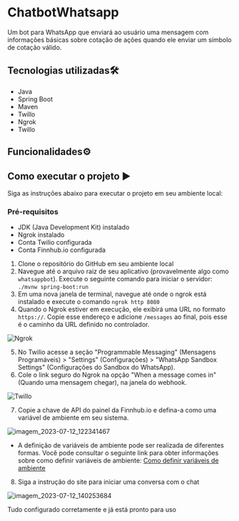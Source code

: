 # ChatbotWhatsapp
 
 Um bot para WhatsApp que enviará ao usuário uma mensagem com informações básicas sobre cotação de ações quando ele enviar um símbolo de cotação válido.

## Tecnologias utilizadas🛠️

- Java
- Spring Boot
- Maven
- Twillo
- Ngrok
- Twillo

## Funcionalidades⚙️

## Como executar o projeto ▶️

Siga as instruções abaixo para executar o projeto em seu ambiente local:

### Pré-requisitos

- JDK (Java Development Kit) instalado
- Ngrok instalado
- Conta Twilio configurada
- Conta Finnhub.io configurada

1. Clone o repositório do GitHub em seu ambiente local
2. Navegue até o arquivo raiz de seu aplicativo (provavelmente algo como ```whatsappbot```). Execute o seguinte comando para iniciar o servidor: ```./mvnw spring-boot:run```
3. Em uma nova janela de terminal, navegue até onde o ngrok está instalado e execute o comando ```ngrok http 8080```
4. Quando o Ngrok estiver em execução, ele exibirá uma URL no formato ```https://```. Copie esse endereço e adicione ```/messages``` ao final, pois esse é o caminho da URL definido no controlador.

![Ngrok](https://github.com/SamuelMartins21/ControleDeGastos/assets/122890386/ef6d6b25-9bab-41fc-9537-29cf9cac80cd)

5. No Twilio acesse a seção "Programmable Messaging" (Mensagens Programáveis) > "Settings" (Configurações) > "WhatsApp Sandbox Settings" (Configurações do Sandbox do WhatsApp).
6. Cole o link seguro do Ngrok na opção "When a message comes in" (Quando uma mensagem chegar), na janela do webhook.

![Twillo](https://github.com/SamuelMartins21/ControleDeGastos/assets/122890386/065e9b98-a80e-49cc-aa72-b5857aa26080)

7. Copie a chave de API do painel da Finnhub.io e defina-a como uma variável de ambiente em seu sistema.

![imagem_2023-07-12_122341467](https://github.com/SamuelMartins21/ControleDeGastos/assets/122890386/23bba373-c1ab-43c9-ab15-ed18d737351e)

- A definição de variáveis de ambiente pode ser realizada de diferentes formas. Você pode consultar o seguinte link para obter informações sobre como definir variáveis de ambiente: [Como definir variáveis de ambiente](https://www.twilio.com/blog/how-to-set-environment-variables.html)

8. Siga a instrução do site para iniciar uma conversa com o chat

![imagem_2023-07-12_140253684](https://github.com/SamuelMartins21/ControleDeGastos/assets/122890386/efc9533b-b7e9-4774-b368-feab8d942e28)

Tudo configurado corretamente e já está pronto para uso
